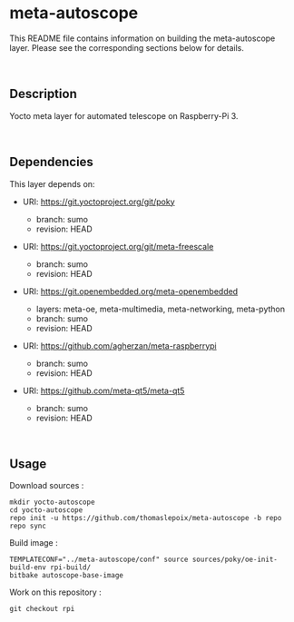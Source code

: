 # meta-autoscope

This README file contains information on building the meta-autoscope layer. Please see the corresponding sections below for details.

<br>

## Description

Yocto meta layer for automated telescope on Raspberry-Pi 3.

<br>

## Dependencies

This layer depends on:

* URI: https://git.yoctoproject.org/git/poky
  * branch: sumo
  * revision: HEAD

* URI: https://git.yoctoproject.org/git/meta-freescale
  * branch: sumo
  * revision: HEAD

* URI: https://git.openembedded.org/meta-openembedded
  * layers: meta-oe, meta-multimedia, meta-networking, meta-python
  * branch: sumo
  * revision: HEAD

* URI: https://github.com/agherzan/meta-raspberrypi
  * branch: sumo
  * revision: HEAD

* URI: https://github.com/meta-qt5/meta-qt5
  * branch: sumo
  * revision: HEAD

<br>

## Usage

Download sources :

```
mkdir yocto-autoscope
cd yocto-autoscope
repo init -u https://github.com/thomaslepoix/meta-autoscope -b repo
repo sync
```

Build image :

```
TEMPLATECONF="../meta-autoscope/conf" source sources/poky/oe-init-build-env rpi-build/ 
bitbake autoscope-base-image
```

Work on this repository :

```
git checkout rpi
```
